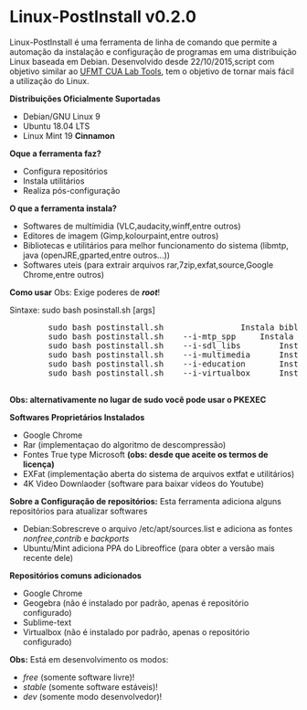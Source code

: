 # Linux-PostInstall v0.2.0
<p>
	Linux-PostInstall é uma ferramenta de linha de comando que permite a automação da instalação e configuração de programas em uma distribuição Linux baseada em Debian.
	Desenvolvido desde 22/10/2015,script com objetivo similar ao <a href="https://github.com/DanielOliveiraSouza/ufmt-cua-lab-tools"> UFMT CUA Lab Tools</a>, tem o  objetivo de tornar mais fácil a utilização do Linux.
</p>

**Distribuições  Oficialmente Suportadas**
<ul>
	<li>Debian/GNU Linux 9</li>
	<li>Ubuntu 18.04 LTS</li>
	<li>Linux Mint 19 <strong>Cinnamon</strong></li>
</ul>		

**Oque a ferramenta faz?**
<ul>
	<li>Configura repositórios</li>
	<li>Instala utilitários</li>
	<li>Realiza pós-configuração</li>
</ul> 

**O que a ferramenta instala?**
<ul>
	<li>Softwares de multímidia (VLC,audacity,winff,entre outros)</li>
	<li>Editores de imagem (Gimp,kolourpaint,entre outros)</li>
	<li>Bibliotecas e utilitários para melhor funcionamento do sistema (libmtp, java (openJRE,gparted,entre outros...))</li>
	<li>Softwares  uteis (para extrair arquivos rar,7zip,exfat,source,Google Chrome,entre outros)</li>
</ul>


**Como usar**
	Obs: Exige poderes de ***root***!
<p>
	Sintaxe: sudo bash posinstall.sh [args]
	<pre>
		sudo bash postinstall.sh 				Instala bibliotecas e softwares úteis (incluindo o Google Chrome)
		sudo bash postinstall.sh 	--i-mtp_spp		Instala bibliotecas MTP
		sudo bash postinstall.sh 	--i-sdl_libs		Instala bibliotecas SDL
		sudo bash postinstall.sh 	--i-multimedia		Instala Softwares de multimídia
		sudo bash postinstall.sh 	--i-education		Instala o Geogebra (atualizado)
		sudo bash postinstall.sh 	--i-virtualbox		Instala e configura o Virtuabox (versão 6) (desde que aceite a licença)
	</pre>
	<strong>Obs: alternativamente no lugar de sudo você pode usar o PKEXEC</strong>
</p>

**Softwares Proprietários Instalados**
<ul>
	<li>Google Chrome</li>
	<li>Rar (implementaçao do algoritmo de descompressão)</li>
	<li>Fontes True type Microsoft <strong> (obs: desde que aceite os termos de licença)</strong></li>
	<li>EXFat (implementação aberta do sistema de arquivos extfat e utilitários)
	<li>4K Video Downlaoder (software para baixar vídeos do Youtube)</li>
</ul>

	

**Sobre a Configuração de repositórios:**
Esta ferramenta adiciona alguns repositórios para atualizar softwares
<ul>
	<li>Debian:Sobrescreve o arquivo /etc/apt/sources.list e adiciona as fontes <em>nonfree</em>,<em>contrib</em> e <em>backports</em></li>
	<li>Ubuntu/Mint  adiciona  PPA do Libreoffice (para obter a versão mais recente dele)
</ul>

**Repositórios comuns adicionados**
<ul>
	<li>Google Chrome</li>
	<li>Geogebra (não é instalado por padrão, apenas é repositório configurado)</li>
	<li>Sublime-text</li>
	<li>Virtualbox (não é instalado por padrão, apenas o repositório configurado)</li>
</ul>

<p>
<strong>Obs:</strong>  Está em desenvolvimento os modos:
<ul>
	<li><em>free</em>  (somente software livre)!</li>
	<li><em>stable</em> (somente software estáveis)!</li>
	<li><em>dev</em> (somente modo desenvolvedor)! </li>
</ul>
</p>